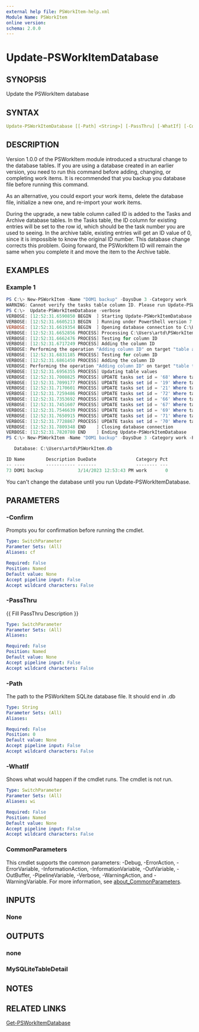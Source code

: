 ```yaml
---
external help file: PSWorkItem-help.xml
Module Name: PSWorkItem
online version:
schema: 2.0.0
---
```


# Update-PSWorkItemDatabase

## SYNOPSIS

Update the PSWorkItem database

## SYNTAX

```yaml
Update-PSWorkItemDatabase [[-Path] <String>] [-PassThru] [-WhatIf] [-Confirm] [<CommonParameters>]
```

## DESCRIPTION

Version 1.0.0 of the PSWorkItem module introduced a structural change to the database tables. If you are using a database created in an earlier version, you need to run this command before adding, changing, or completing work items. It is recommended that you backup you database file before running this command.

As an alternative, you could export your work items, delete the database file, initialize a new one, and re-import your work items.

During the upgrade, a new table column called ID is added to the Tasks and Archive database tables. In the Tasks table, the ID column for existing entries will be set to the row id, which should be the task number you are used to seeing. In the archive table, existing entries will get an ID value of 0, since it is impossible to know the original ID number. This database change corrects this problem. Going forward, the PSWorkItem ID will remain the same when you complete it and move the item to the Archive table.

## EXAMPLES

### Example 1
```powershell
PS C:\> New-PSWorkItem -Name "DOM1 backup" -DaysDue 3 -Category work
WARNING: Cannot verify the tasks table column ID. Please run Update-PSWorkItemDatabase to update the table then try completing the command again. It is recommended that you backup your database before updating the table.
PS C:\>  Update-PSWorkItemDatabase -verbose
VERBOSE: [12:52:31.6590850 BEGIN  ] Starting Update-PSWorkItemDatabase
VERBOSE: [12:52:31.6605213 BEGIN  ] Running under PowerShell version 7.3.2
VERBOSE: [12:52:31.6619354 BEGIN  ] Opening database connection to C:\Users\artd\PSWorkItem.db
VERBOSE: [12:52:31.6652856 PROCESS] Processing C:\Users\artd\PSWorkItem.db
VERBOSE: [12:52:31.6662476 PROCESS] Testing for column ID
VERBOSE: [12:52:31.6717249 PROCESS] Adding the column ID
VERBOSE: Performing the operation "Adding column ID" on target "table archive".
VERBOSE: [12:52:31.6831185 PROCESS] Testing for column ID
VERBOSE: [12:52:31.6861450 PROCESS] Adding the column ID
VERBOSE: Performing the operation "Adding column ID" on target "table tasks".
VERBOSE: [12:52:31.6956355 PROCESS] Updating table values
VERBOSE: [12:52:31.7008825 PROCESS] UPDATE tasks set id = '68' Where taskid='03cae2d7-2c7e-4db9-b486-8abd06e8b9c3'
VERBOSE: [12:52:31.7099177 PROCESS] UPDATE tasks set id = '19' Where taskid='2196617b-b818-415d-b9cc-52b0c649a77e'
VERBOSE: [12:52:31.7170601 PROCESS] UPDATE tasks set id = '21' Where taskid='47580992-3262-4b6d-8ff2-2e7153f162a8'
VERBOSE: [12:52:31.7259486 PROCESS] UPDATE tasks set id = '72' Where taskid='53055f56-34c0-4065-8bef-011c6364b17b'
VERBOSE: [12:52:31.7353692 PROCESS] UPDATE tasks set id = '66' Where taskid='781d5acd-04ce-41da-99b8-afb7c96a81e1'
VERBOSE: [12:52:31.7451607 PROCESS] UPDATE tasks set id = '67' Where taskid='7c338d54-43f0-4608-93c9-69933ded0972'
VERBOSE: [12:52:31.7546639 PROCESS] UPDATE tasks set id = '69' Where taskid='a0aa0f98-eea0-4469-8107-f808c9bbc5a0'
VERBOSE: [12:52:31.7650915 PROCESS] UPDATE tasks set id = '71' Where taskid='bb3f9bb2-efab-4aa9-810d-088b82eeccc4'
VERBOSE: [12:52:31.7728867 PROCESS] UPDATE tasks set id = '70' Where taskid='c913444e-7e08-4baa-800f-23d961852c7e'
VERBOSE: [12:52:31.7809348 END    ] Closing database connection
VERBOSE: [12:52:31.7820780 END    ] Ending Update-PSWorkItemDatabase
PS C:\> New-PSWorkItem -Name "DOM1 backup" -DaysDue 3 -Category work -PassThru

   Database: C:\Users\artd\PSWorkItem.db

ID Name        Description DueDate               Category Pct
-- ----        ----------- -------               -------- ---
73 DOM1 backup             3/14/2023 12:53:43 PM work       0
```

You can't change the database until you run Update-PSWorkItemDatabase.

## PARAMETERS

### -Confirm
Prompts you for confirmation before running the cmdlet.

```yaml
Type: SwitchParameter
Parameter Sets: (All)
Aliases: cf

Required: False
Position: Named
Default value: None
Accept pipeline input: False
Accept wildcard characters: False
```

### -PassThru
{{ Fill PassThru Description }}

```yaml
Type: SwitchParameter
Parameter Sets: (All)
Aliases:

Required: False
Position: Named
Default value: None
Accept pipeline input: False
Accept wildcard characters: False
```

### -Path
The path to the PSWorkItem SQLite database file.
It should end in .db

```yaml
Type: String
Parameter Sets: (All)
Aliases:

Required: False
Position: 0
Default value: None
Accept pipeline input: False
Accept wildcard characters: False
```

### -WhatIf
Shows what would happen if the cmdlet runs.
The cmdlet is not run.

```yaml
Type: SwitchParameter
Parameter Sets: (All)
Aliases: wi

Required: False
Position: Named
Default value: None
Accept pipeline input: False
Accept wildcard characters: False
```

### CommonParameters
This cmdlet supports the common parameters: -Debug, -ErrorAction, -ErrorVariable, -InformationAction, -InformationVariable, -OutVariable, -OutBuffer, -PipelineVariable, -Verbose, -WarningAction, and -WarningVariable. For more information, see [about_CommonParameters](http://go.microsoft.com/fwlink/?LinkID=113216).

## INPUTS

### None

## OUTPUTS

### none

### MySQLiteTableDetail

## NOTES

## RELATED LINKS

[Get-PSWorkItemDatabase](Get-PSWorkItemDatabase.md)
